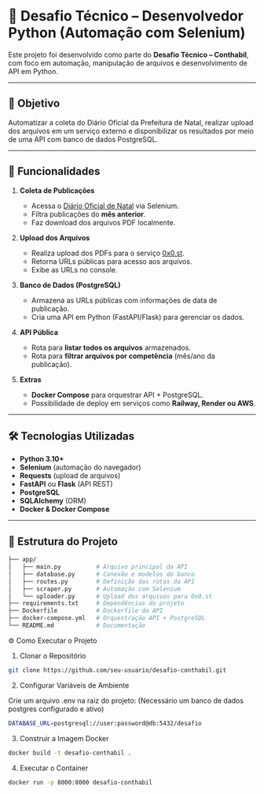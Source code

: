 # 📄 Desafio Técnico – Desenvolvedor Python (Automação com Selenium)

Este projeto foi desenvolvido como parte do **Desafio Técnico – Conthabil**, com foco em automação, manipulação de arquivos e desenvolvimento de API em Python.

---

## 🚀 Objetivo
Automatizar a coleta do Diário Oficial da Prefeitura de Natal, realizar upload dos arquivos em um serviço externo e disponibilizar os resultados por meio de uma API com banco de dados PostgreSQL.

---

## 📌 Funcionalidades
1. **Coleta de Publicações**
   - Acessa o [Diário Oficial de Natal](https://www.natal.rn.gov.br/dom) via Selenium.
   - Filtra publicações do **mês anterior**.
   - Faz download dos arquivos PDF localmente.

2. **Upload dos Arquivos**
   - Realiza upload dos PDFs para o serviço [0x0.st](https://0x0.st).
   - Retorna URLs públicas para acesso aos arquivos.
   - Exibe as URLs no console.

3. **Banco de Dados (PostgreSQL)**
   - Armazena as URLs públicas com informações de data de publicação.
   - Cria uma API em Python (FastAPI/Flask) para gerenciar os dados.

4. **API Pública**
   - Rota para **listar todos os arquivos** armazenados.
   - Rota para **filtrar arquivos por competência** (mês/ano da publicação).

5. **Extras**
   - **Docker Compose** para orquestrar API + PostgreSQL.
   - Possibilidade de deploy em serviços como **Railway, Render ou AWS**.

---

## 🛠️ Tecnologias Utilizadas
- **Python 3.10+**
- **Selenium** (automação do navegador)
- **Requests** (upload de arquivos)
- **FastAPI** ou **Flask** (API REST)
- **PostgreSQL**
- **SQLAlchemy** (ORM)
- **Docker & Docker Compose**

---

## 📂 Estrutura do Projeto
```bash
├── app/
│   ├── main.py          # Arquivo principal da API
│   ├── database.py      # Conexão e modelos do banco
│   ├── routes.py        # Definição das rotas da API
│   ├── scraper.py       # Automação com Selenium
│   └── uploader.py      # Upload dos arquivos para 0x0.st
├── requirements.txt     # Dependências do projeto
├── Dockerfile           # Dockerfile da API
├── docker-compose.yml   # Orquestração API + PostgreSQL
└── README.md            # Documentação
```

⚙️ Como Executar o Projeto
1. Clonar o Repositório
```bash
git clone https://github.com/seu-usuario/desafio-conthabil.git
```

2. Configurar Variáveis de Ambiente

Crie um arquivo .env na raiz do projeto:
(Necessário um banco de dados postgres configurado e ativo)
```bash
DATABASE_URL=postgresql://user:password@db:5432/desafio
```

3. Construir a Imagem Docker
```bash
docker build -t desafio-conthabil .
```

4. Executar o Container
```bash
docker run -p 8000:8000 desafio-conthabil
```

